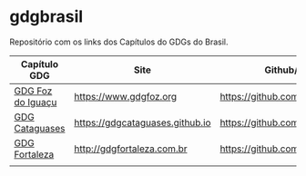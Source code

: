 # gdgbrasil
Repositório com os links dos Capítulos do GDGs do Brasil.

| Capítulo GDG      | Site                   | Github/Gitlab             | Twitter                     | Instagram                         | Facebook | Youtube                                                  | TikTok | Outros |
|-------------------|------------------------|---------------------------|-----------------------------|-----------------------------------|----------|----------------------------------------------------------|--------|--------|
| [GDG Foz do Iguaçu](https://gdg.community.dev/gdg-foz-do-iguacu/) | https://www.gdgfoz.org | https://github.com/gdgfoz |https://twitter.com/gdgfoz/ | https://www.instagram.com/gdgfoz/ |          | https://www.youtube.com/c/GDGFozdoIguacu |        |        |
| [GDG Cataguases](https://gdg.community.dev/gdg-cataguases/) |https://gdgcataguases.github.io |https://github.com/gdgcataguases|                             | [@gdgcataguases](https://www.instagram.com/gdgcataguases)|          |                                                           |        |  |
| [GDG Fortaleza](https://gdg.community.dev/gdg-fortaleza/) | http://gdgfortaleza.com.br | https://github.com/gdg-fortaleza | [@GDGFortaleza](https://twitter.com/gdgfortaleza) | [@gdgfortalezaoficial](https://www.instagram.com/gdgfortalezaoficial) | https://www.facebook.com/gdgfortaleza | | | |
|                   |                        |                           |                             |                                   |          |                                                          |        |        |
